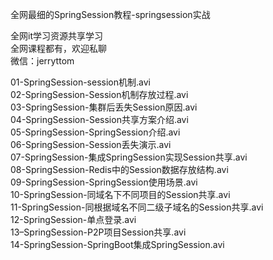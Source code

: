全网最细的SpringSession教程-springsession实战

全网it学习资源共享学习<br>全网课程都有，欢迎私聊<br>微信：jerryttom<br>

01-SpringSession-session机制.avi<br> 02-SpringSession-Session机制存放过程.avi<br> 03-SpringSession-集群后丢失Session原因.avi<br> 04-SpringSession-Session共享方案介绍.avi<br> 05-SpringSession-SpringSession介绍.avi<br> 06-SpringSession-Session丢失演示.avi<br> 07-SpringSession-集成SpringSession实现Session共享.avi<br> 08-SpringSession-Redis中的Session数据存放结构.avi<br> 09-SpringSession-SpringSession使用场景.avi<br> 10-SpringSession-同域名下不同项目的Session共享.avi<br> 11-SpringSession-同根据域名不同二级子域名的Session共享.avi<br> 12-SpringSession-单点登录.avi<br> 13–SpringSession-P2P项目Session共享.avi<br> 14-SpringSession-SpringBoot集成SpringSession.avi